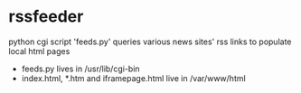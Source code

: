 # rssfeeder
python cgi script 'feeds.py' queries various news sites' rss links to populate local html pages
- feeds.py lives in /usr/lib/cgi-bin 
- index.html, *.htm and iframepage.html live in /var/www/html
